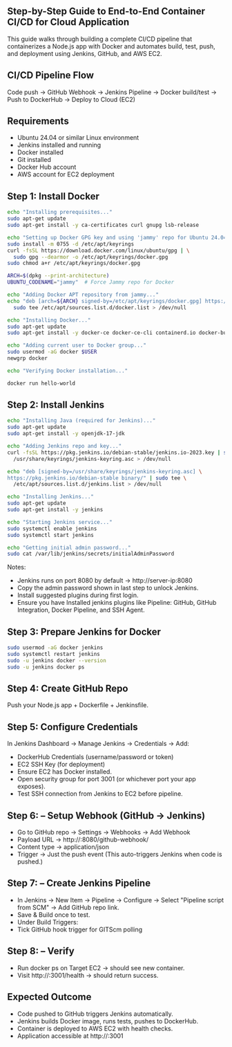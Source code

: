 ## Step-by-Step Guide to End-to-End Container CI/CD for Cloud Application
This guide walks through building a complete CI/CD pipeline that containerizes a Node.js app with Docker and automates build, test, push, and deployment using Jenkins, GitHub, and AWS EC2.

##  CI/CD Pipeline Flow
Code push → GitHub Webhook → Jenkins Pipeline → Docker build/test → Push to DockerHub → Deploy to Cloud (EC2) 

## Requirements
- Ubuntu 24.04 or similar Linux environment
- Jenkins installed and running
- Docker installed
- Git installed
- Docker Hub account
- AWS account for EC2 deployment

## Step 1: Install Docker
```bash
echo "Installing prerequisites..."
sudo apt-get update
sudo apt-get install -y ca-certificates curl gnupg lsb-release

echo "Setting up Docker GPG key and using 'jammy' repo for Ubuntu 24.04..."
sudo install -m 0755 -d /etc/apt/keyrings
curl -fsSL https://download.docker.com/linux/ubuntu/gpg | \
  sudo gpg --dearmor -o /etc/apt/keyrings/docker.gpg
sudo chmod a+r /etc/apt/keyrings/docker.gpg

ARCH=$(dpkg --print-architecture)
UBUNTU_CODENAME="jammy"  # Force Jammy repo for Docker

echo "Adding Docker APT repository from jammy..."
echo "deb [arch=${ARCH} signed-by=/etc/apt/keyrings/docker.gpg] https://download.docker.com/linux/ubuntu ${UBUNTU_CODENAME} stable" | \
  sudo tee /etc/apt/sources.list.d/docker.list > /dev/null

echo "Installing Docker..."
sudo apt-get update
sudo apt-get install -y docker-ce docker-ce-cli containerd.io docker-buildx-plugin docker-compose-plugin

echo "Adding current user to Docker group..."
sudo usermod -aG docker $USER
newgrp docker

echo "Verifying Docker installation..."

docker run hello-world
```

## Step 2: Install Jenkins
```bash
echo "Installing Java (required for Jenkins)..."
sudo apt-get update
sudo apt-get install -y openjdk-17-jdk

echo "Adding Jenkins repo and key..."
curl -fsSL https://pkg.jenkins.io/debian-stable/jenkins.io-2023.key | sudo tee \
  /usr/share/keyrings/jenkins-keyring.asc > /dev/null

echo "deb [signed-by=/usr/share/keyrings/jenkins-keyring.asc] \
https://pkg.jenkins.io/debian-stable binary/" | sudo tee \
  /etc/apt/sources.list.d/jenkins.list > /dev/null

echo "Installing Jenkins..."
sudo apt-get update
sudo apt-get install -y jenkins

echo "Starting Jenkins service..."
sudo systemctl enable jenkins
sudo systemctl start jenkins

echo "Getting initial admin password..."
sudo cat /var/lib/jenkins/secrets/initialAdminPassword
```

Notes:
- Jenkins runs on port 8080 by default → http://server-ip:8080
- Copy the admin password shown in last step to unlock Jenkins.
- Install suggested plugins during first login.
- Ensure you have Installed jenkins plugins like Pipeline: GitHub, GitHub Integration, Docker Pipeline, and SSH Agent.

## Step 3: Prepare Jenkins for Docker
```bash
sudo usermod -aG docker jenkins
sudo systemctl restart jenkins
sudo -u jenkins docker --version
sudo -u jenkins docker ps
```

## Step 4: Create GitHub Repo
Push your Node.js app + Dockerfile + Jenkinsfile.

## Step 5: Configure Credentials
In Jenkins Dashboard → Manage Jenkins → Credentials → Add:
- DockerHub Credentials (username/password or token)
- EC2 SSH Key (for deployment)
- Ensure EC2 has Docker installed.
- Open security group for port 3001 (or whichever port your app exposes).
- Test SSH connection from Jenkins to EC2 before pipeline.

## Step 6: – Setup Webhook (GitHub → Jenkins)
- Go to GitHub repo → Settings → Webhooks → Add Webhook
- Payload URL → http://<Jenkins-IP>:8080/github-webhook/
- Content type → application/json
- Trigger → Just the push event (This auto-triggers Jenkins when code is pushed.)

## Step 7: – Create Jenkins Pipeline
- In Jenkins → New Item → Pipeline → Configure → Select "Pipeline script from SCM" → Add GitHub repo link.
- Save & Build once to test.
- Under Build Triggers:
- Tick GitHub hook trigger for GITScm polling

## Step 8: – Verify
- Run docker ps on Target EC2 → should see new container.
- Visit http://<EC2-IP>:3001/health → should return success.

## Expected Outcome
- Code pushed to GitHub triggers Jenkins automatically.
- Jenkins builds Docker image, runs tests, pushes to DockerHub.
- Container is deployed to AWS EC2 with health checks.
- Application accessible at http://<EC2-IP>:3001
